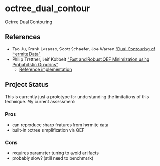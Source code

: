 # octree_dual_contour

Octree Dual Contouring

## References

- Tao Ju, Frank Losasso, Scott Schaefer, Joe Warren ["Dual Contouring of
  Hermite Data"](https://www.cs.rice.edu/~jwarren/papers/dualcontour.pdf)
- Philip Trettner, Leif Kobbelt ["Fast and Robust QEF Minimization using
  Probabilistic
  Quadrics"](https://www.graphics.rwth-aachen.de/publication/03308/)
    - [Reference
      implementation](https://github.com/Philip-Trettner/probabilistic-quadrics)

## Project Status

This is currently just a prototype for understanding the limitations of this
technique. My current assessment:

### Pros

- can reproduce sharp features from hermite data
- built-in octree simplification via QEF

### Cons

- requires parameter tuning to avoid artifacts
- probably slow? (still need to benchmark)
